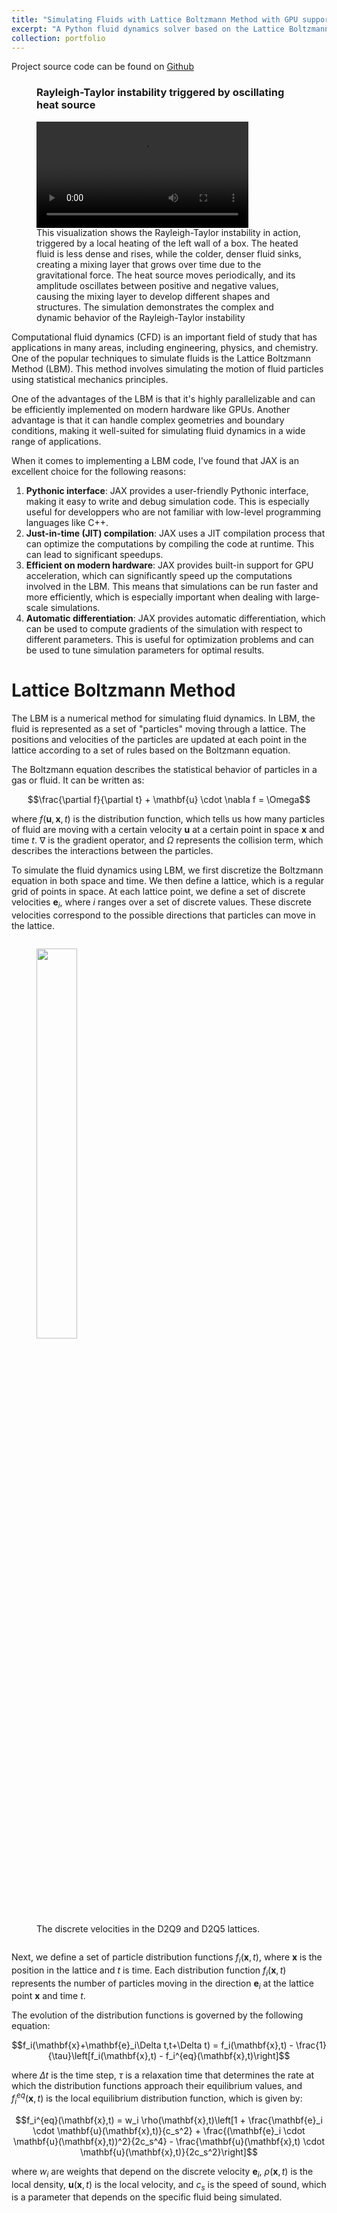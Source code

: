 ```yaml
---
title: "Simulating Fluids with Lattice Boltzmann Method with GPU support using JAX "
excerpt: "A Python fluid dynamics solver based on the Lattice Boltzmann Method using JAX as its computational backend.<br/><video src='LBM-JAX/rayleigh-benard.mp4' width='60%' controls></video>"
collection: portfolio
---
```


Project source code can be found on [Github](https://github.com/hlasco/rllbm)




<figure>
  <h3> Rayleigh-Taylor instability triggered by oscillating heat source </h3>
  <video src='rayleigh-benard.mp4' width='80%' controls></video>
  <figcaption style="text-align: left;">This visualization shows the Rayleigh-Taylor instability in action, triggered by a local heating of the left wall of a box. The heated fluid is less dense and rises, while the colder, denser fluid sinks, creating a mixing layer that grows over time due to the gravitational force. The heat source moves periodically, and its amplitude oscillates between positive and negative values, causing the mixing layer to develop different shapes and structures. The simulation demonstrates the complex and dynamic behavior of the Rayleigh-Taylor instability
  </figcaption>
</figure>

Computational fluid dynamics (CFD) is an important field of study that has applications in many areas, including engineering, physics, and chemistry. One of the popular techniques to simulate fluids is the Lattice Boltzmann Method (LBM). This method involves simulating the motion of fluid particles using statistical mechanics principles.

One of the advantages of the LBM is that it's highly parallelizable and can be efficiently implemented on modern hardware like GPUs. Another advantage is that it can handle complex geometries and boundary conditions, making it well-suited for simulating fluid dynamics in a wide range of applications.

When it comes to implementing a LBM code, I've found that JAX is an excellent choice for the following reasons:
1. **Pythonic interface**: JAX provides a user-friendly Pythonic interface, making it easy to write and debug simulation code. This is especially useful for developpers who are not familiar with low-level programming languages like C++.
1. **Just-in-time (JIT) compilation**: JAX uses a JIT compilation process that can optimize the computations by compiling the code at runtime. This can lead to significant speedups.
1. **Efficient on modern hardware**: JAX provides built-in support for GPU acceleration, which can significantly speed up the computations involved in the LBM. This means that simulations can be run faster and more efficiently, which is especially important when dealing with large-scale simulations.
1. **Automatic differentiation**: JAX provides automatic differentiation, which can be used to compute gradients of the simulation with respect to different parameters. This is useful for optimization problems and can be used to tune simulation parameters for optimal results.

Lattice Boltzmann Method
======

The LBM is a numerical method for simulating fluid dynamics. In LBM, the fluid is represented as a set of "particles" moving through a lattice. The positions and velocities of the particles are updated at each point in the lattice according to a set of rules based on the Boltzmann equation.

The Boltzmann equation describes the statistical behavior of particles in a gas or fluid. It can be written as:

$$\frac{\partial f}{\partial t} + \mathbf{u} \cdot \nabla f = \Omega$$


where $f(\mathbf{u}, \mathbf{x}, t)$ is the distribution function, which tells us how many particles of fluid are moving with a certain velocity $\mathbf{u}$ at a certain point in space $\mathbf{x}$ and time $t$. $\nabla$ is the gradient operator, and $\Omega$ represents the collision term, which describes the interactions between the particles.

To simulate the fluid dynamics using LBM, we first discretize the Boltzmann equation in both space and time. We then define a lattice, which is a regular grid of points in space. At each lattice point, we define a set of discrete velocities $\mathbf{e}_i$, where $i$ ranges over a set of discrete values. These discrete velocities correspond to the possible directions that particles can move in the lattice.


<figure style="display: inline-block; width: 80%">
  <img src="lattice.png" width="40%" height="auto">
  <figcaption>The discrete velocities in the D2Q9 and D2Q5 lattices.</figcaption>
</figure>


Next, we define a set of particle distribution functions $f_i(\mathbf{x},t)$, where $\mathbf{x}$ is the position in the lattice and $t$ is time. Each distribution function $f_i(\mathbf{x},t)$ represents the number of particles moving in the direction $\mathbf{e}_i$ at the lattice point $\mathbf{x}$ and time $t$.

The evolution of the distribution functions is governed by the following equation:

$$f_i(\mathbf{x}+\mathbf{e}_i\Delta t,t+\Delta t) = f_i(\mathbf{x},t) - \frac{1}{\tau}\left[f_i(\mathbf{x},t) - f_i^{eq}(\mathbf{x},t)\right]$$

where $\Delta t$ is the time step, $\tau$ is a relaxation time that determines the rate at which the distribution functions approach their equilibrium values, and $f_i^{eq}(\mathbf{x},t)$ is the local equilibrium distribution function, which is given by:

$$f_i^{eq}(\mathbf{x},t) = w_i \rho(\mathbf{x},t)\left[1 + \frac{\mathbf{e}_i \cdot \mathbf{u}(\mathbf{x},t)}{c_s^2} + \frac{(\mathbf{e}_i \cdot \mathbf{u}(\mathbf{x},t))^2}{2c_s^4} - \frac{\mathbf{u}(\mathbf{x},t) \cdot \mathbf{u}(\mathbf{x},t)}{2c_s^2}\right]$$

where $w_i$ are weights that depend on the discrete velocity $\mathbf{e}_i$, $\rho(\mathbf{x},t)$ is the local density, $\mathbf{u}(\mathbf{x},t)$ is the local velocity, and $c_s$ is the speed of sound, which is a parameter that depends on the specific fluid being simulated.